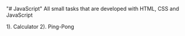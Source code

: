 "# JavaScript" 
All small tasks that are developed with HTML, CSS and JavaScript 


1). Calculator
2). Ping-Pong